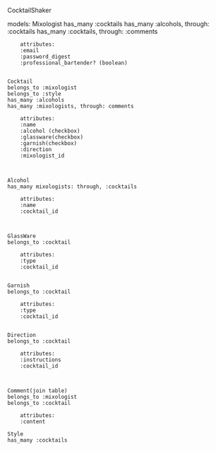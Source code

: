 CocktailShaker 

models:
    Mixologist
    has_many :cocktails
    has_many :alcohols, through: :cocktails
    has_many :cocktails, through: :comments

        attributes: 
        :email
        :password_digest
        :professional_bartender? (boolean)


    Cocktail
    belongs_to :mixologist
    belongs_to :style
    has_many :alcohols
    has_many :mixologists, through: comments

        attributes: 
        :name
        :alcohol (checkbox)
        :glassware(checkbox)
        :garnish(checkbox)
        :direction
        :mixologist_id

    

    Alcohol
    has_many mixologists: through, :cocktails

        attributes:
        :name 
        :cocktail_id



    GlassWare
    belongs_to :cocktail

        attributes:
        :type
        :cocktail_id


    Garnish
    belongs_to :cocktail

        attributes:
        :type
        :cocktail_id


    Direction
    belongs_to :cocktail

        attributes: 
        :instructions
        :cocktail_id



    Comment(join table)
    belongs_to :mixologist 
    belongs_to :cocktail

        attributes:
        :content

    Style
    has_many :cocktails